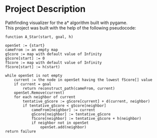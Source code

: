# Project Description
Pathfinding visualizer for the a* algorithm built with pygame. <br>
This project was built with the help of the following pseudocode:

    function A_Star(start, goal, h)

    openSet := {start}
    cameFrom := an empty map
    gScore := map with default value of Infinity
    gScore[start] := 0
    fScore := map with default value of Infinity
    fScore[start] := h(start)

    while openSet is not empty
        current := the node in openSet having the lowest fScore[] value
        if current = goal
            return reconstruct_path(cameFrom, current)
        openSet.Remove(current)
        for each neighbor of current
            tentative_gScore := gScore[current] + d(current, neighbor)
            if tentative_gScore < gScore[neighbor]
                cameFrom[neighbor] := current
                gScore[neighbor] := tentative_gScore
                fScore[neighbor] := tentative_gScore + h(neighbor)
                if neighbor not in openSet
                    openSet.add(neighbor)
    return failure
